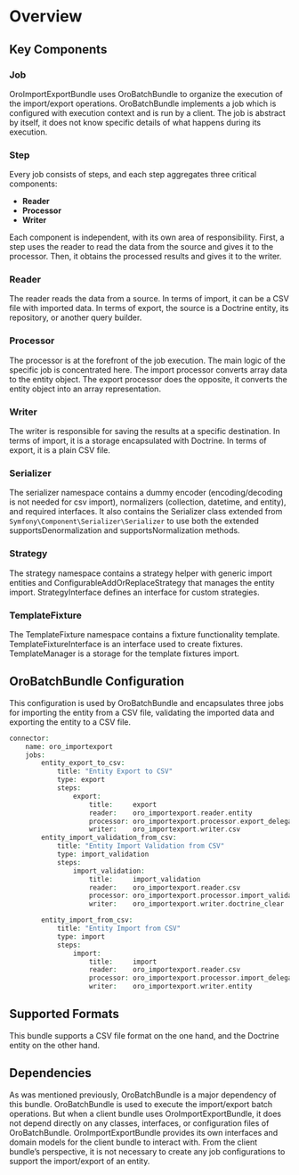 <a id="dev-integrations-import-export-overview"></a>

# Overview

## Key Components

### Job

OroImportExportBundle uses OroBatchBundle to organize the execution of the import/export operations.
OroBatchBundle implements a job which is configured with execution context and is run by a client.
The job is abstract by itself, it does not know specific details of what happens during its execution.

### Step

Every job consists of steps, and each step aggregates three critical components:

* **Reader**
* **Processor**
* **Writer**

Each component is independent, with its own area of responsibility. First, a step uses the reader
to read the data from the source and gives it to the processor. Then, it obtains the processed results and gives it to the writer.

### Reader

The reader reads the data from a source. In terms of import, it can be a CSV file with imported data. In terms of export, the source is a Doctrine entity, its repository, or another query builder.

### Processor

The processor is at the forefront of the job execution. The main logic of the specific job is concentrated here. The import processor converts array data to the entity object. The export processor does the opposite, it converts the entity object into an array representation.

### Writer

The writer is responsible for saving the results at a specific destination. In terms of import, it is a storage encapsulated with Doctrine. In terms of export, it is a plain CSV file.

### Serializer

The serializer namespace contains a dummy encoder (encoding/decoding is not needed for csv import), normalizers (collection, datetime, and entity), and required interfaces. It also contains the Serializer class extended from `Symfony\Component\Serializer\Serializer` to use both the extended supportsDenormalization and supportsNormalization methods.

### Strategy

The strategy namespace contains a strategy helper with generic import entities and ConfigurableAddOrReplaceStrategy that manages the entity import. StrategyInterface defines an interface for custom strategies.

### TemplateFixture

The TemplateFixture namespace contains a fixture functionality template. TemplateFixtureInterface is an interface used to create fixtures. TemplateManager is a storage for the template fixtures import.

## OroBatchBundle Configuration

This configuration is used by OroBatchBundle and encapsulates three jobs for importing the entity from a CSV file, validating the imported data and exporting the entity to a CSV file.

```php
connector:
    name: oro_importexport
    jobs:
        entity_export_to_csv:
            title: "Entity Export to CSV"
            type: export
            steps:
                export:
                    title:     export
                    reader:    oro_importexport.reader.entity
                    processor: oro_importexport.processor.export_delegate
                    writer:    oro_importexport.writer.csv
        entity_import_validation_from_csv:
            title: "Entity Import Validation from CSV"
            type: import_validation
            steps:
                import_validation:
                    title:     import_validation
                    reader:    oro_importexport.reader.csv
                    processor: oro_importexport.processor.import_validation_delegate
                    writer:    oro_importexport.writer.doctrine_clear

        entity_import_from_csv:
            title: "Entity Import from CSV"
            type: import
            steps:
                import:
                    title:     import
                    reader:    oro_importexport.reader.csv
                    processor: oro_importexport.processor.import_delegate
                    writer:    oro_importexport.writer.entity
```

## Supported Formats

This bundle supports a CSV file format on the one hand, and the Doctrine entity on the other hand.

## Dependencies

As was mentioned previously, OroBatchBundle is a major dependency of this bundle. OroBatchBundle is used to execute the import/export batch operations. But when a client bundle uses OroImportExportBundle, it does not depend directly on any classes, interfaces, or configuration files of OroBatchBundle. OroImportExportBundle provides its own interfaces and domain models for the client bundle to interact with. From the client bundle’s perspective, it is not necessary to create any job configurations to support the import/export of an entity.
